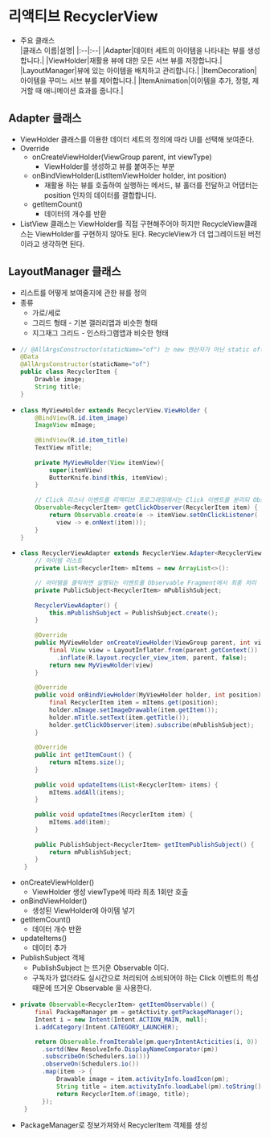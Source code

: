 리액티브 RecyclerView
===
* 주요 클래스  
  |클래스 이름|설명|
  |:--|:--|
  |Adapter|데이터 세트의 아이템을 나타내는 뷰를 생성합니다.|
  |ViewHolder|재활용 뷰에 대한 모든 서브 뷰를 저장합니다.|
  |LayoutManager|뷰에 있는 아이템을 배치하고 관리합니다.|
  |ItemDecoration|아이템을 꾸미느 서브 뷰를 제어합니다.|
  |ItemAnimation|이이템을 추가, 정렬, 제거할 때 애니메이션 효과를 줍니다.|
  
  
Adapter 클래스
---
* ViewHolder 클래스를 이용한 데이터 세트의 정의에 따라 UI를 선택해 보여준다.
* Override
  * onCreateViewHolder(ViewGroup parent, int viewType)
    * ViewHolder를 생성하고 뷰를 붙여주는 부분
  * onBindViewHolder(ListItemViewHolder holder, int position)
    * 재활용 하는 뷰를 호출하여 실행하는 메서드, 뷰 홀더를 전달하고 어댑터는 position 인자의 데이터를 결합합니다.
  * getItemCount()
    * 데이터의 개수를 반환
* ListView 클래스는 ViewHolder를 직접 구현해주어야 하지만 RecycleView클래스는 ViewHolder를 구현하지 않아도 된다. RecycleView가 더 업그레이드된 버전이라고 생각하면 된다.

LayoutManager 클래스
---
* 리스트를 어떻게 보여줄지에 관한 뷰를 정의
* 종류
  * 가로/세로
  * 그리드 형태 - 기본 갤러리앱과 비슷한 형태
  * 지그재그 그리드 - 인스타그램앱과 비슷한 형태
* ```java
  // @AllArgsConstructor(staticName="of") 는 new 연산자가 아닌 static of() 메서드로 객체를 생성할 수 있다.
  @Data
  @AllArgsConstructor(staticName="of")
  public class RecyclerItem {
      Drawble image;
      String title;
  }
* ```java
  class MyViewHolder extends RecyclerView.ViewHolder {
      @BindView(R.id.item_image)
      ImageView mImage;
      
      @BindView(R.id.item_title)
      TextView mTitle;
      
      private MyViewHolder(View itemView){
          super(itemView)
          ButterKnife.bind(this, itemView);
      }
      
      // Click 리스너 이벤트를 리엑티브 프로그래밍에서는 Click 이벤트를 분리되 Observable에 생성합니다.
      Observable<RecyclerItem> getClickObserver(RecyclerItem item) {
          return Observable.create(e -> itemView.setOnClickListener(
            view -> e.onNext(item)));
      }
  }
* ```java
  class RecyclerViewAdapter extends RecyclerView.Adapter<RecyclerViewAdapter.MyViewHolder> {
      // 아이템 리스트
      private List<RecyclerItem> mItems = new ArrayList<>():
  
      // 아이템을 클릭하면 실행되는 이벤트를 Observable Fragment에서 최종 처리
      private PublicSubject<RecyclerItem> mPublishSubject;
      
      RecyclerViewAdapter() {
          this.mPublishSubject = PublishSubject.create();
      }
      
      @Override
      public MyViewHolder onCreateViewHolder(ViewGroup parent, int viewType) {
          final View view = LayoutInflater.from(parent.getContext())
            .inflate(R.layout.recycler_view_item, parent, false);
          return new MyViewHolder(view)
      }
      
      @Override
      public void onBindViewHolder(MyViewHolder holder, int position) {
          final RecyclerItem item = mItems.get(position);
          holder.mImage.setImageDrawable(item.getItem());
          holder.mTitle.setText(item.getTitle());
          holder.getClickObserver(item).subscribe(mPublishSubject);
      }
      
      @Override
      public int getItemCount() {
          return mItems.size();
      }
      
      public void updateItems(List<RecyclerItem> items) {
          mItems.addAll(items);
      }
      
      public void updateItmes(RecyclerItem item) {
          mItems.add(item);
      }
      
      public PublishSubject<RecyclerItem> getItemPublishSubject() {
          return mPublishSubject;
      }
   }
* onCreateViewHolder()
  * ViewHolder 생성 viewType에 따라 최초 1회만 호출
* onBindViewHolder()
  * 생성된 ViewHolder에 아이템 넣기
* getItemCount()
  * 데이터 개수 반환
* updateItems()
  * 데이터 추가
* PublishSubject 객체
  * PublishSubject 는 뜨거운 Observable 이다.
  * 구독자가 없더라도 실시간으로 처리되어 소비되어야 하는 Click 이벤트의 특성 때문에 뜨거운 Observable 을 사용한다.
* ```java
  private Observable<RecyclerItem> getItemObservable() {
      final PackageManager pm = getActivity.getPackageManager();
      Intent i = new Intent(Intent.ACTION_MAIN, null);
      i.addCategory(Intent.CATEGORY_LAUNCHER);

      return Observable.fromIterable(pm.queryIntentActicities(i, 0))
        .sortd(New ResolveInfo.DisplayNameComparator(pm))
        .subscribeOn(Schedulers.io()))
        .observeOn(Schedulers.io())
        .map(item -> {
            Drawable image = item.activityInfo.loadIcon(pm);
            String title = item.activityInfo.loadLabel(pm).toString();
            return RecyclerItem.of(image, title);
        });
   }
* PackageManager로 정보가져와서 RecyclerItem 객체를 생성
    
      
